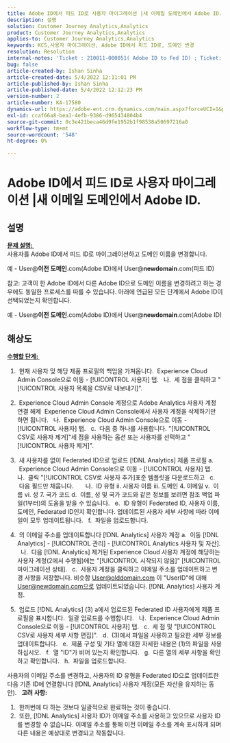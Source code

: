 ```yaml
---
title: Adobe ID에서 피드 ID로 사용자 마이그레이션 |새 이메일 도메인에서 Adobe ID.
description: 설명
solution: Customer Journey Analytics,Analytics
product: Customer Journey Analytics,Analytics
applies-to: Customer Journey Analytics,Analytics
keywords: KCS,사용자 마이그레이션, Adobe ID에서 피드 ID로, 도메인 변경
resolution: Resolution
internal-notes: 'Ticket : 210811-000051( Adobe ID to Fed ID) ; Ticket: 210916-000306 (Adobe ID to Adobe ID)'
bug: false
article-created-by: Ishan Sinha
article-created-date: 5/4/2022 12:11:01 PM
article-published-by: Ishan Sinha
article-published-date: 5/4/2022 12:12:23 PM
version-number: 2
article-number: KA-17580
dynamics-url: https://adobe-ent.crm.dynamics.com/main.aspx?forceUCI=1&pagetype=entityrecord&etn=knowledgearticle&id=0868c43f-a3cb-ec11-a7b5-6045bd00db25
exl-id: ccaf66a8-bea1-4efb-9386-d965434804b4
source-git-commit: 0c3e421beca46d9fe1952b1f98538a50697216a0
workflow-type: tm+mt
source-wordcount: '548'
ht-degree: 0%

---
```


# Adobe ID에서 피드 ID로 사용자 마이그레이션 |새 이메일 도메인에서 Adobe ID.

## 설명

<u><b>문제 설명: </b></u> <br>
사용자를 Adobe ID에서 피드 ID로 마이그레이션하고 도메인 이름을 변경합니다.

예 - User@<b>이전 도메인</b>.com(Adobe ID)에서 User@<b>newdomain</b>.com(피드 ID)



참고: 고객이 한 Adobe ID에서 다른 Adobe ID으로 도메인 이름을 변경하려고 하는 경우에도 동일한 프로세스를 따를 수 있습니다. 아래에 언급된 모든 단계에서 Adobe ID이 선택되었는지 확인합니다.

예 - User@<b>이전 도메인</b>.com(Adobe ID)에서 User@<b>newdomain</b>.com(Adobe ID)


## 해상도


<u><b>수행할 단계: </b></u>

1)  현재 사용자 및 해당 제품 프로필의 백업을 가져옵니다.  Experience Cloud Admin Console으로 이동 - [!UICONTROL 사용자] 탭.
  나.  세 점을 클릭하고 &quot;[!UICONTROL 사용자 목록을 CSV로 내보내기]&quot;.

2)  Experience Cloud Admin Console 계정으로 Adobe Analytics 사용자 계정 연결 해제  Experience Cloud Admin Console에서 사용자 계정을 삭제하기만 하면 됩니다.
  나.  Experience Cloud Admin Console으로 이동 - [!UICONTROL 사용자] 탭.
  c.  다음 중 하나를 사용합니다. &quot;[!UICONTROL CSV로 사용자 제거]&quot;세 점을 사용하는 옵션 또는 사용자를 선택하고 &quot;[!UICONTROL 사용자 제거]&quot;.

3)  새 사용자를 없이 Federated ID으로 업로드 [!DNL Analytics] 제품 프로필 a.  Experience Cloud Admin Console으로 이동 - [!UICONTROL 사용자] 탭.
  나.  클릭 &quot;[!UICONTROL CSV로 사용자 추가]표준 템플릿을 다운로드하고
  c.  다음 필드만 채웁니다.       나.  ID 유형 ii. 사용자 이름 iii. 도메인 4. 이메일 v.  이름 vi. 성 7. 국가 코드 d.  이름, 성 및 국가 코드와 같은 정보를 보려면 참조 백업 파일(1부터)의 도움을 받을 수 있습니다.
  e.  ID 유형이 Federated ID, 사용자 이름, 도메인, Federated ID인지 확인합니다. 업데이트된 사용자 세부 사항에 따라 이메일이 모두 업데이트됩니다.
  f.  파일을 업로드합니다.

4)  의 이메일 주소를 업데이트합니다 [!DNL Analytics] 사용자 계정 a.  이동 [!DNL Analytics] - [!UICONTROL 관리] - [!UICONTROL Analytics 사용자 및 자산].
  나.  다음 [!DNL Analytics] 제거된 Experience Cloud 사용자 계정에 해당하는 사용자 계정(2에서 수행됨)에는 &quot;[!UICONTROL 시작되지 않음]&quot; [!UICONTROL 마이그레이션 상태].
  c.  사용자 계정을 클릭하고 이메일 주소를 업데이트하고 변경 사항을 저장합니다. 비슷함 User@olddomain.com 이 &quot;UserID&quot;에 대해 User@newdomain.com으로 업데이트되었습니다. [!DNL Analytics] 사용자 계정.

5)  업로드 [!DNL Analytics] (3) a에서 업로드된 Federated ID 사용자에게 제품 프로필을 표시합니다.  일괄 업로드를 수행합니다.
  나.  Experience Cloud Admin Console으로 이동 - [!UICONTROL 사용자] 탭.
  c.  세 점 및 &quot;[!UICONTROL CSV로 사용자 세부 사항 편집]&quot;.
  d.  (3)에서 파일을 사용하고 필요한 세부 정보를 업데이트합니다.
  e.  제품 구성 및 기타 열에 대한 자세한 내용은 (1)의 파일을 사용하십시오.
  f.  열 &quot;ID&quot;가 비어 있는지 확인합니다.
  g.  다른 열의 세부 사항을 확인하고 확인합니다.
  h.  파일을 업로드합니다.

사용자의 이메일 주소를 변경하고, 사용자의 ID 유형을 Federated ID으로 업데이트한 다음 기존 ID에 연결합니다 [!DNL Analytics] 사용자 계정(모든 자산을 유지하는 동안).
 
<b>고려 사항:</b>
1)  한꺼번에 다 하는 것보다 일괄적으로 완료하는 것이 좋습니다.
2)  또한, [!DNL Analytics] 사용자 ID가 이메일 주소를 사용하고 있으므로 사용자 ID를 변경할 수 없습니다. 이메일 주소를 통해 이전 이메일 주소를 계속 표시하게 되며 다른 내용은 예상대로 변경되고 작동합니다.
